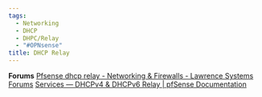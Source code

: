 ```yaml
---
tags:
  - Networking
  - DHCP
  - DHPC/Relay
  - "#OPNsense"
title: DHCP Relay
---
```


**Forums**
[Pfsense dhcp relay - Networking & Firewalls - Lawrence Systems Forums](https://forums.lawrencesystems.com/t/pfsense-dhcp-relay/15968)
[Services — DHCPv4 & DHCPv6 Relay | pfSense Documentation](https://docs.netgate.com/pfsense/en/latest/services/dhcp/relay.html)

